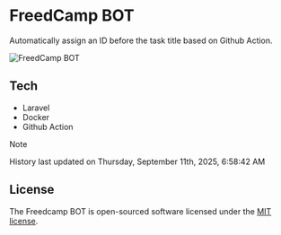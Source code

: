 # FreedCamp BOT

Automatically assign an ID before the task title based on Github Action.

![FreedCamp BOT](https://repository-images.githubusercontent.com/737932867/7d34798b-2680-471c-b089-a78a718d3d6a)

## Tech

- Laravel
- Docker
- Github Action

> [!NOTE]  
> History last updated on Thursday, September 11th, 2025, 6:58:42 AM

## License

The Freedcamp BOT is open-sourced software licensed under the [MIT license](https://opensource.org/licenses/MIT).
